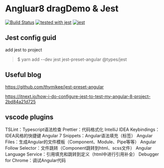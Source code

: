 # Angluar8 dragDemo & Jest
[![Build Status](https://travis-ci.org/GinsanZhang/angluar_drag_demo.svg?branch=master)](https://travis-ci.org/GinsanZhang/angluar_drag_demo)
[![tested with jest](https://img.shields.io/badge/tested_with-jest-99424f.svg)](https://github.com/facebook/jest) [![jest](https://jestjs.io/img/jest-badge.svg)](https://github.com/facebook/jest)

## Jest config guid

add jest to project

> $ yarn add --dev jest jest-preset-angular @types/jest

## Useful blog

https://github.com/thymikee/jest-preset-angular

https://itnext.io/how-i-do-configure-jest-to-test-my-angular-8-project-2bd84a21d725


## vscode plugins

TSLint：Typescript语法检查
Prettier：代码格式化
IntelliJ IDEA Keybindings：IDEA风格的快捷键
Angular 7 Snippets：Angular语法填充（标签）
Angular Files：生成Angular的文件模板（Component、Module、Pipe等等）
Angular Follow Selector：文件跳转（Component跳转到html、scss文件）
Angular Language Service：引用填充和跳转到定义（html中进行引用补全）
Debugger for Chrome：调试Angular代码